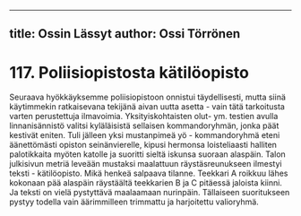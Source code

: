 
---
title: Ossin Lässyt
author: Ossi Törrönen
---

    
# 117. Poliisiopistosta kätilöopisto

Seuraava hyökkäyksemme poliisiopistoon onnistui täydellisesti, mutta siinä käytimmekin ratkaisevana tekijänä aivan uutta 
asetta - vain tätä tarkoitusta varten perustettuja ilmavoimia. Yksityiskohtaisten olut- ym. testien avulla linnanisännistö valitsi 
kyläläisistä sellaisen kommandoryhmän, jonka päät kestivät eniten. Tuli jälleen yksi mustanpimeä yö - kommandoryhmä 
eteni äänettömästi opiston seinänvierelle, kipusi hermonsa loisteliaasti halliten palotikkaita myöten katolle ja suoritti sieltä 
iskunsa suoraan alaspäin. Talon julkisivun metriä leveään mustaksi maalattuun räystäsreunukseen ilmestyi teksti -
kätilöopisto. Mikä henkeä salpaava tilanne. Teekkari A roikkuu lähes kokonaan pää alaspäin räystäältä teekkarien B ja C 
pitäessä jaloista kiinni. Ja teksti on vielä pystyttävä maalaamaan nurinpäin. Tällaiseen suoritukseen pystyy todella vain 
äärimmilleen trimmattu ja harjoitettu valioryhmä.


